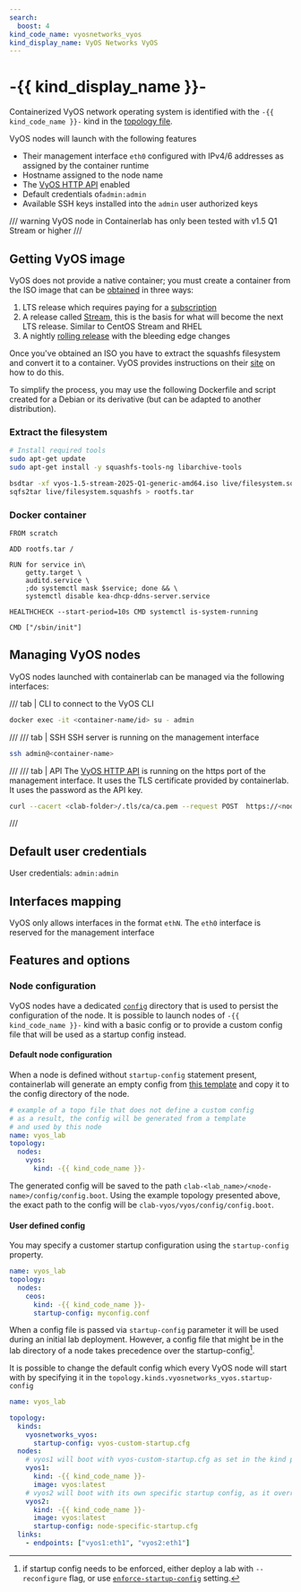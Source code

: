 ```yaml
---
search:
  boost: 4
kind_code_name: vyosnetworks_vyos
kind_display_name: VyOS Networks VyOS
---
```


# -{{ kind_display_name }}-
Containerized VyOS network operating system is identified with the `-{{ kind_code_name }}-` kind in the [topology file](../topo-def-file.md).


VyOS nodes will launch with the following features

* Their management interface `eth0` configured with IPv4/6 addresses as assigned by the container runtime
* Hostname assigned to the node name
* The [VyOS HTTP API](https://docs.vyos.io/en/latest/automation/vyos-api.html) enabled
* Default credentials of`admin:admin`
* Available SSH keys installed into the `admin` user authorized keys

/// warning
VyOS node in Containerlab has only been tested with v1.5 Q1 Stream or higher
///

## Getting VyOS image
<!-- --8<-- [start:vyos-get-image] -->
VyOS does not provide a native container; you must create a container from the ISO image that can be [obtained](https://vyos.net/get/) in three ways:

1. LTS release which requires paying for a [subscription](https://vyos.io/subscriptions/software)
2. A release called [Stream](https://vyos.net/get/stream/), this is the basis for what will become the next LTS release. Similar to CentOS Stream and RHEL
3. A nightly [rolling release](https://vyos.net/get/nightly-builds/) with the bleeding edge changes

Once you've obtained an ISO you have to extract the squashfs filesystem and convert it to a container. VyOS provides instructions on their [site](https://docs.vyos.io/en/latest/installation/virtual/docker.html#deploy-container-from-iso) on how to do this.

To simplify the process, you may use the following Dockerfile and script created for a Debian or its derivative (but can be adapted to another distribution).

### Extract the filesystem

```bash
# Install required tools
sudo apt-get update
sudo apt-get install -y squashfs-tools-ng libarchive-tools

bsdtar -xf vyos-1.5-stream-2025-Q1-generic-amd64.iso live/filesystem.squashfs
sqfs2tar live/filesystem.squashfs > rootfs.tar
```

### Docker container

```Docker
FROM scratch

ADD rootfs.tar /

RUN for service in\
    getty.target \
    auditd.service \
    ;do systemctl mask $service; done && \
    systemctl disable kea-dhcp-ddns-server.service 

HEALTHCHECK --start-period=10s CMD systemctl is-system-running

CMD ["/sbin/init"]
```

<!-- --8<-- [end:vyos-get-image] -->

## Managing VyOS nodes

VyOS nodes launched with containerlab can be managed via the following interfaces:

/// tab | CLI
to connect to the VyOS CLI

```bash
docker exec -it <container-name/id> su - admin
```

///
/// tab | SSH
SSH server is running on the management interface

```bash
ssh admin@<container-name>
```

///
/// tab | API
The [VyOS HTTP API](https://docs.vyos.io/en/latest/automation/vyos-api.html) is running on the https port of the management interface. It uses the TLS certificate provided by containerlab. It uses the password as the API key.

```bash
curl --cacert <clab-folder>/.tls/ca/ca.pem --request POST  https://<node-name>/retrieve --form data='{"op": "showConfig", "path": []}' --form key="admin"
```

///

## Default user credentials

User credentials: `admin:admin`

## Interfaces mapping

VyOS only allows interfaces in the format `ethN`. The `eth0` interface is reserved for the management interface

## Features and options

### Node configuration

VyOS nodes have a dedicated [`config`](../conf-artifacts.md#identifying-a-lab-directory) directory that is used to persist the configuration of the node. It is possible to launch nodes of `-{{ kind_code_name }}-` kind with a basic config or to provide a custom config file that will be used as a startup config instead.

#### Default node configuration

When a node is defined without `startup-config` statement present, containerlab will generate an empty config from [this template](https://github.com/srl-labs/containerlab/blob/main/nodes/vyos/vyos.config.boot) and copy it to the config directory of the node.

```yaml
# example of a topo file that does not define a custom config
# as a result, the config will be generated from a template
# and used by this node
name: vyos_lab
topology:
  nodes:
    vyos:
      kind: -{{ kind_code_name }}-
```

The generated config will be saved to the path `clab-<lab_name>/<node-name>/config/config.boot`. Using the example topology presented above, the exact path to the config will be `clab-vyos/vyos/config/config.boot`.

#### User defined config

You may specify a customer startup configuration using the `startup-config` property.

```yaml
name: vyos_lab
topology:
  nodes:
    ceos:
      kind: -{{ kind_code_name }}-
      startup-config: myconfig.conf
```

When a config file is passed via `startup-config` parameter it will be used during an initial lab deployment. However, a config file that might be in the lab directory of a node takes precedence over the startup-config[^1].

It is possible to change the default config which every VyOS node will start with by specifying it in the `topology.kinds.vyosnetworks_vyos.startup-config`

```yaml
name: vyos_lab

topology:
  kinds:
    vyosnetworks_vyos:
      startup-config: vyos-custom-startup.cfg
  nodes:
    # vyos1 will boot with vyos-custom-startup.cfg as set in the kind parameters
    vyos1:
      kind: -{{ kind_code_name }}-
      image: vyos:latest
    # vyos2 will boot with its own specific startup config, as it overrides the kind variables
    vyos2:
      kind: -{{ kind_code_name }}-
      image: vyos:latest
      startup-config: node-specific-startup.cfg
  links:
    - endpoints: ["vyos1:eth1", "vyos2:eth1"]
```

[^1]: if startup config needs to be enforced, either deploy a lab with `--reconfigure` flag, or use [`enforce-startup-config`](../nodes.md#enforce-startup-config) setting.
